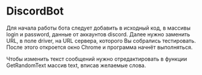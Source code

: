 # DiscordBot

Для начала работы бота следует добавить в исходный код, в массивы login и password, данные от аккаунтов discord. Далее нужно заменить URL, в поле driver, на URL сервера, которого Вы собрались тестировать.
После этого откроется окно Chrome и программа начнёт выполняться.

Чтобы изменить текст сообщений нужно отредактировать в функции GetRandomText массив text, вписав желаемые слова.
